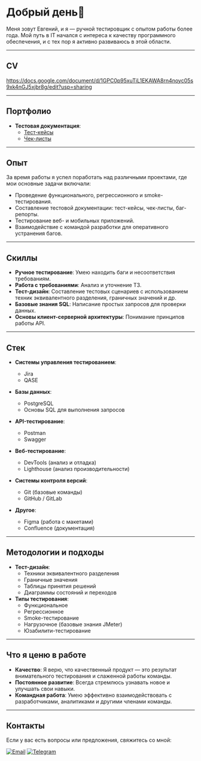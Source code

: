 # Добрый день👋

Меня зовут Евгений, и я — ручной тестировщик с опытом работы более года. Мой путь в IT начался с интереса к качеству программного обеспечения, и с тех пор я активно развиваюсь в этой области.

---


## CV
https://docs.google.com/document/d/1GPC0p95xuTiL1EKAWA8rn4noyc05s9xk4nGJ5xjbr8g/edit?usp=sharing

---

## Портфолио

- **Тестовая документация**:
  - [Тест-кейсы]([https://github.com/ваш-username/ваш-репозиторий](https://github.com/lip24W/Test-cases))
  - [Чек-листы]([https://github.com/ваш-username/ваш-репозиторий](https://github.com/lip24W/check-list))
---

## Опыт

За время работы я успел поработать над различными проектами, где мои основные задачи включали:

- Проведение функционального, регрессионного и smoke-тестирования.
- Составление тестовой документации: тест-кейсы, чек-листы, баг-репорты.
- Тестирование веб- и мобильных приложений.
- Взаимодействие с командой разработки для оперативного устранения багов.

---
## Скиллы

- **Ручное тестирование**: Умею находить баги и несоответствия требованиям.
- **Работа с требованиями**: Анализ и уточнение ТЗ.
- **Тест-дизайн**: Составление тестовых сценариев с использованием техник эквивалентного разделения, граничных значений и др.
- **Базовые знания SQL**: Написание простых запросов для проверки данных.
- **Основы клиент-серверной архитектуры**: Понимание принципов работы API.

---

## Стек

- **Системы управления тестированием**:
  - Jira
  - QASE
- **Базы данных**:
  - PostgreSQL
  - Основы SQL для выполнения запросов
- **API-тестирование**:
  - Postman
  - Swagger

- **Веб-тестирование**:
  - DevTools (анализ и отладка)
  - Lighthouse (анализ производительности)


- **Системы контроля версий**:
  - Git (базовые команды)
  - GitHub / GitLab
  
- **Другое**:
  - Figma (работа с макетами)
  - Confluence (документация)
 

---

## Методологии и подходы

- **Тест-дизайн**:
  - Техники эквивалентного разделения
  - Граничные значения
  - Таблицы принятия решений
  - Диаграммы состояний и переходов
- **Типы тестирования**:
  - Функциональное
  - Регрессионное
  - Smoke-тестирование
  - Нагрузочное (базовые знания JMeter)
  - Юзабилити-тестирование
---
## Что я ценю в работе

- **Качество**: Я верю, что качественный продукт — это результат внимательного тестирования и слаженной работы команды.
- **Постоянное развитие**: Всегда стремлюсь узнавать новое и улучшать свои навыки.
- **Командная работа**: Умею эффективно взаимодействовать с разработчиками, аналитиками и другими членами команды.

---


## Контакты

Если у вас есть вопросы или предложения, свяжитесь со мной:

[![Email](https://img.shields.io/badge/Email-lipinetsky@gmail.com-blue?style=flat-square&logo=gmail)](mailto:lipinetsky@gmail.com)
[![Telegram](https://img.shields.io/badge/Telegram-@evgeniilipinetsky-blue?style=flat-square&logo=telegram)](https://t.me/evgeniilipinetsky)

